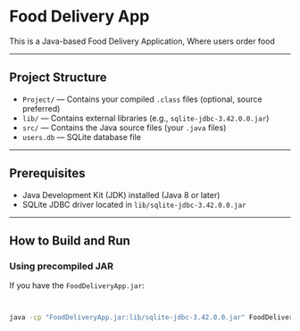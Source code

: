 # Food Delivery App

This is a Java-based Food Delivery Application, Where users order food

---

## Project Structure

- `Project/` — Contains your compiled `.class` files (optional, source preferred)
- `lib/` — Contains external libraries (e.g., `sqlite-jdbc-3.42.0.0.jar`)
- `src/` — Contains the Java source files (your `.java` files)
- `users.db` — SQLite database file

---

## Prerequisites

- Java Development Kit (JDK) installed (Java 8 or later)
- SQLite JDBC driver located in `lib/sqlite-jdbc-3.42.0.0.jar`

---

## How to Build and Run

### Using precompiled JAR

If you have the `FoodDeliveryApp.jar`:

```bash


java -cp "FoodDeliveryApp.jar:lib/sqlite-jdbc-3.42.0.0.jar" FoodDeliveryLoginUI
